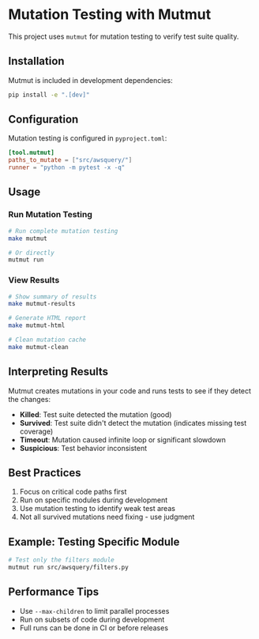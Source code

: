 # Mutation Testing with Mutmut

This project uses `mutmut` for mutation testing to verify test suite quality.

## Installation

Mutmut is included in development dependencies:

```bash
pip install -e ".[dev]"
```

## Configuration

Mutation testing is configured in `pyproject.toml`:

```toml
[tool.mutmut]
paths_to_mutate = ["src/awsquery/"]
runner = "python -m pytest -x -q"
```

## Usage

### Run Mutation Testing

```bash
# Run complete mutation testing
make mutmut

# Or directly
mutmut run
```

### View Results

```bash
# Show summary of results
make mutmut-results

# Generate HTML report
make mutmut-html

# Clean mutation cache
make mutmut-clean
```

## Interpreting Results

Mutmut creates mutations in your code and runs tests to see if they detect the changes:

- **Killed**: Test suite detected the mutation (good)
- **Survived**: Test suite didn't detect the mutation (indicates missing test coverage)
- **Timeout**: Mutation caused infinite loop or significant slowdown
- **Suspicious**: Test behavior inconsistent

## Best Practices

1. Focus on critical code paths first
2. Run on specific modules during development
3. Use mutation testing to identify weak test areas
4. Not all survived mutations need fixing - use judgment

## Example: Testing Specific Module

```bash
# Test only the filters module
mutmut run src/awsquery/filters.py
```

## Performance Tips

- Use `--max-children` to limit parallel processes
- Run on subsets of code during development
- Full runs can be done in CI or before releases